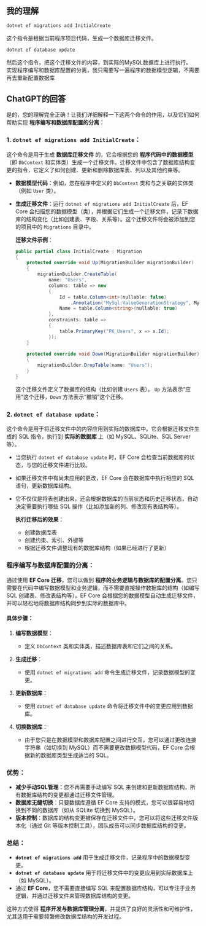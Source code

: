 ## 我的理解
```bash
dotnet ef migrations add InitialCreate
```
这个指令是根据当前程序项目代码，生成一个数据库迁移文件。

```bash
dotnet ef database update
```
然后这个指令，把这个迁移文件的内容，到实际的MySQL数据库上进行执行。  
实现程序编写和数据库配置的分离，我只需要写一遍程序的数据模型逻辑，不需要再去重新配置数据库

## ChatGPT的回答
是的，您的理解完全正确！让我们详细解释一下这两个命令的作用，以及它们如何帮助实现 **程序编写和数据库配置的分离**：

### 1. **`dotnet ef migrations add InitialCreate`**：
这个命令是用于生成 **数据库迁移文件** 的，它会根据您的 **程序代码中的数据模型**（即 `DbContext` 和实体类）生成一个迁移文件。迁移文件中包含了数据库结构变更的指令，它定义了如何创建、更新和删除数据库表、列以及其他约束等。

- **数据模型代码**：例如，您在程序中定义的 `DbContext` 类和与之关联的实体类（例如 `User` 类）。
- **生成迁移文件**：运行 `dotnet ef migrations add InitialCreate` 后，EF Core 会扫描您的数据模型（类），并根据它们生成一个迁移文件，记录下数据库的结构变化（比如创建表、字段、关系等）。这个迁移文件将会被添加到您的项目中的 `Migrations` 目录中。

   **迁移文件示例**：
   ```csharp
   public partial class InitialCreate : Migration
   {
       protected override void Up(MigrationBuilder migrationBuilder)
       {
           migrationBuilder.CreateTable(
               name: "Users",
               columns: table => new
               {
                   Id = table.Column<int>(nullable: false)
                       .Annotation("MySql:ValueGenerationStrategy", MySqlValueGenerationStrategy.IdentityColumn),
                   Name = table.Column<string>(nullable: true)
               },
               constraints: table =>
               {
                   table.PrimaryKey("PK_Users", x => x.Id);
               });
       }

       protected override void Down(MigrationBuilder migrationBuilder)
       {
           migrationBuilder.DropTable(name: "Users");
       }
   }
   ```

   这个迁移文件定义了数据库的结构（比如创建 `Users` 表）。 `Up` 方法表示“应用”这个迁移，`Down` 方法表示“撤销”这个迁移。

### 2. **`dotnet ef database update`**：
这个命令是用于将迁移文件中的内容应用到实际的数据库中。它会根据迁移文件生成的 SQL 指令，执行到 **实际的数据库** 上（如 MySQL、SQLite、SQL Server 等）。

- 当您执行 `dotnet ef database update` 时，EF Core 会检查当前数据库的状态，与您的迁移文件进行比较。
- 如果迁移文件中有尚未应用的更改，EF Core 会在数据库中执行相应的 SQL 语句，更新数据库结构。
- 它不仅仅是将表创建出来，还会根据数据库的当前状态和历史迁移状态，自动决定需要执行哪些 SQL 操作（比如添加新的列、修改现有表结构等）。

   **执行迁移后的效果**：
   - 创建数据库表
   - 创建约束、索引、外键等
   - 根据迁移文件调整现有的数据库结构（如果已经进行了更新）

### 程序编写与数据库配置的分离：
通过使用 **EF Core 迁移**，您可以做到 **程序的业务逻辑与数据库的配置分离**。您只需要在代码中编写数据模型和业务逻辑，而不需要直接操作数据库的结构（如编写 SQL 创建表、修改表结构等）。EF Core 会根据您的数据模型自动生成迁移文件，并可以轻松地将数据库结构同步到实际的数据库中。

#### 具体步骤：
1. **编写数据模型**：
   - 定义 `DbContext` 类和实体类，描述数据库表和它们之间的关系。

2. **生成迁移**：
   - 使用 `dotnet ef migrations add` 命令生成迁移文件，记录数据模型的变更。

3. **更新数据库**：
   - 使用 `dotnet ef database update` 命令将迁移文件中的变更应用到数据库。

4. **切换数据库**：
   - 由于您只是在数据模型和数据库配置之间进行交互，您可以通过更改连接字符串（如切换到 MySQL）而不需要更改数据模型代码，EF Core 会根据新的数据库类型生成适当的 SQL。

### 优势：
- **减少手动SQL管理**：您不再需要手动编写 SQL 来创建和更新数据库结构，所有数据库结构的变更都通过迁移文件管理。
- **数据库无缝切换**：只要数据库遵循 EF Core 支持的模式，您可以很容易地切换到不同的数据库（如从 SQLite 切换到 MySQL）。
- **版本控制**：数据库的结构变更被保存在迁移文件中，您可以将这些迁移文件版本化（通过 Git 等版本控制工具），团队成员可以同步数据库结构的变更。

### 总结：
- **`dotnet ef migrations add`** 用于生成迁移文件，记录程序中的数据模型变更。
- **`dotnet ef database update`** 用于将迁移文件中的变更应用到实际数据库上（如 MySQL）。
- 通过 **EF Core**，您不需要直接编写 SQL 来配置数据库结构，可以专注于业务逻辑，并通过迁移文件来管理数据库结构的变更。

这种方式使得 **程序开发与数据库管理分离**，并提供了良好的灵活性和可维护性，尤其适用于需要频繁修改数据库结构的开发过程。